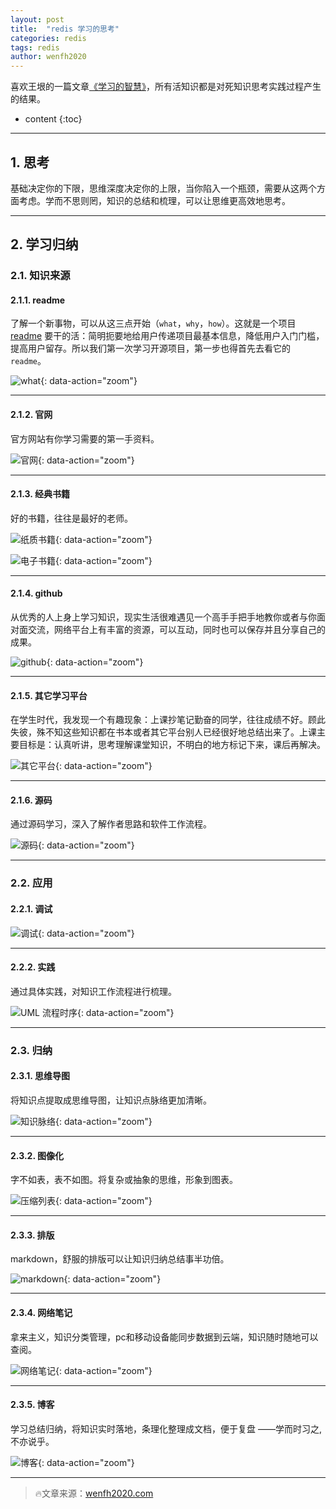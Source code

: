 ```yaml
---
layout: post
title:  "redis 学习的思考"
categories: redis
tags: redis
author: wenfh2020
---
```


喜欢王垠的一篇文章[《学习的智慧》](http://www.yinwang.org/blog-cn/2019/07/12/learning-philosophy)，所有活知识都是对死知识思考实践过程产生的结果。



* content
{:toc}

---

## 1. 思考

基础决定你的下限，思维深度决定你的上限，当你陷入一个瓶颈，需要从这两个方面考虑。学而不思则罔，知识的总结和梳理，可以让思维更高效地思考。

---

## 2. 学习归纳

### 2.1. 知识来源

#### 2.1.1. readme

了解一个新事物，可以从这三点开始（`what`，`why`，`how`）。这就是一个项目 [readme](https://github.com/antirez/redis/tree/2669fb8364c4c4080b7b75809ca94fc8022151de) 要干的活：简明扼要地给用户传递项目最基本信息，降低用户入门门槛，提高用户留存。所以我们第一次学习开源项目，第一步也得首先去看它的 `readme`。

![what](/images/2020-03-18-17-04-16.png){: data-action="zoom"}

---

#### 2.1.2. 官网

官方网站有你学习需要的第一手资料。

![官网](/images/2020-02-20-16-01-33.png){: data-action="zoom"}

---

#### 2.1.3. 经典书籍

好的书籍，往往是最好的老师。

![纸质书籍](/images/2020-02-20-16-02-02.png){: data-action="zoom"}

![电子书籍](/images/2020-02-20-16-02-14.png){: data-action="zoom"}

---

#### 2.1.4. github

从优秀的人上身上学习知识，现实生活很难遇见一个高手手把手地教你或者与你面对面交流，网络平台上有丰富的资源，可以互动，同时也可以保存并且分享自己的成果。

![github](/images/2020-02-20-16-04-19.png){: data-action="zoom"}

---

#### 2.1.5. 其它学习平台

在学生时代，我发现一个有趣现象：上课抄笔记勤奋的同学，往往成绩不好。顾此失彼，殊不知这些知识都在书本或者其它平台别人已经很好地总结出来了。上课主要目标是：认真听讲，思考理解课堂知识，不明白的地方标记下来，课后再解决。

![其它平台](/images/2020-02-20-16-01-49.png){: data-action="zoom"}

---

#### 2.1.6. 源码

通过源码学习，深入了解作者思路和软件工作流程。

![源码](/images/2020-02-20-16-02-48.png){: data-action="zoom"}

---

### 2.2. 应用

#### 2.2.1. 调试

![调试](/images/2020-02-20-16-03-19.png){: data-action="zoom"}

---

#### 2.2.2. 实践

通过具体实践，对知识工作流程进行梳理。

![UML 流程时序](/images/2020-02-20-16-03-39.png){: data-action="zoom"}

---

### 2.3. 归纳

#### 2.3.1. 思维导图

将知识点提取成思维导图，让知识点脉络更加清晰。

![知识脉络](/images/2020-02-20-16-03-03.png){: data-action="zoom"}

---

#### 2.3.2. 图像化

字不如表，表不如图。将复杂或抽象的思维，形象到图表。

![压缩列表](/images/2020-02-20-16-44-19.png){: data-action="zoom"}

---

#### 2.3.3. 排版

markdown，舒服的排版可以让知识归纳总结事半功倍。

![markdown](/images/2020-02-20-16-03-58.png){: data-action="zoom"}

---

#### 2.3.4. 网络笔记

拿来主义，知识分类管理，pc和移动设备能同步数据到云端，知识随时随地可以查阅。

![网络笔记](/images/2020-02-20-16-02-34.png){: data-action="zoom"}

---

#### 2.3.5. 博客

学习总结归纳，将知识实时落地，条理化整理成文档，便于复盘 ——学而时习之,不亦说乎。

![博客](/images/2020-02-20-16-07-43.png){: data-action="zoom"}

---

> 🔥文章来源：[wenfh2020.com](https://wenfh2020.com/)
